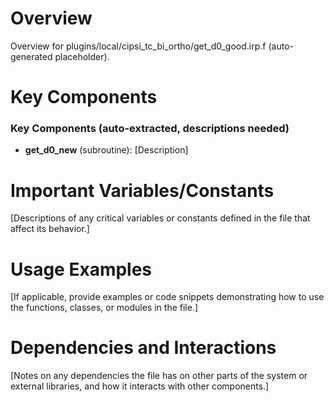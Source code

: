 # Overview

Overview for plugins/local/cipsi_tc_bi_ortho/get_d0_good.irp.f (auto-generated placeholder).

# Key Components

### Key Components (auto-extracted, descriptions needed)
- **get_d0_new** (subroutine): [Description]

# Important Variables/Constants

[Descriptions of any critical variables or constants defined in the file that affect its behavior.]

# Usage Examples

[If applicable, provide examples or code snippets demonstrating how to use the functions, classes, or modules in the file.]

# Dependencies and Interactions

[Notes on any dependencies the file has on other parts of the system or external libraries, and how it interacts with other components.]

